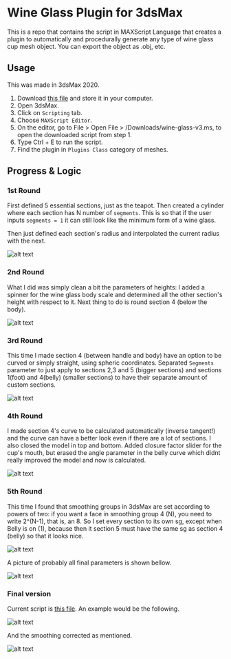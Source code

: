 # Wine Glass Plugin for 3dsMax

This is a repo that contains the script in MAXScript Language that creates a plugin to automatically and procedurally generate any type of wine glass cup mesh object. You can export the object as .obj, etc.<br />

## Usage

This was made in 3dsMax 2020. <br />

1. Download [this file](https://github.com/the-other-mariana/3dsmax-plugins/blob/master/08192020/wine-glass-v3.ms) and store it in your computer.<br />
2. Open 3dsMax. <br />
3. Click on `Scripting` tab. <br />
4. Choose `MAXScript Editor`. <br />
5. On the editor, go to File > Open File > /Downloads/wine-glass-v3.ms, to open the downloaded script from step 1. <br />
6. Type Ctrl + E to run the script. <br />
7. Find the plugin in `Plugins Class` category of meshes. <br />

## Progress & Logic

### 1st Round

First defined 5 essential sections, just as the teapot. Then created a cylinder where each section has N number of `segments`. This is so that if the user inputs `segments = 1` it can still look like the minimum form of a wine glass.<br />

Then just defined each section's radius and interpolated the current radius with the next.<br />

![alt text](https://github.com/the-other-mariana/wine-glass-plugin/blob/master/images/process01.png?raw=true) <br />

### 2nd Round

What I did was simply clean a bit the parameters of heights: I added a spinner for the wine glass body scale and determined all the other section's height with respect to it. Next thing to do is round section 4 (below the body). <br />

![alt text](https://github.com/the-other-mariana/wine-glass-plugin/blob/master/images/process02.png?raw=true) <br />

### 3rd Round

This time I made section 4 (between handle and body) have an option to be curved or simply straight, using spheric coordinates. Separated `Segments` parameter to just apply to sections 2,3 and 5 (bigger sections) and sections 1(foot) and 4(belly) (smaller sections) to have their separate amount of custom sections. <br />

![alt text](https://github.com/the-other-mariana/wine-glass-plugin/blob/master/images/cup03.png?raw=true) <br />

### 4th Round

I made section 4's curve to be calculated automatically (inverse tangent!) and the curve can have a better look even if there are a lot of sections. I also closed the model in top and bottom. Added closure factor slider for the cup's mouth, but erased the angle parameter in the belly curve which didnt really improved the model and now is calculated. <br />

![alt text](https://github.com/the-other-mariana/wine-glass-plugin/blob/master/images/process04.png?raw=true) <br />

### 5th Round

This time I found that smoothing groups in 3dsMax are set according to powers of two: if you want a face in smoothing group 4 (N), you need to write 2^(N-1), that is, an 8. So I set every section to its own sg, except when Belly is on (1), because then it section 5 must have the same sg as section 4 (belly) so that it looks nice.<br />

![alt text](https://github.com/the-other-mariana/wine-glass-plugin/blob/master/images/smoothgroups.png?raw=true) <br />

A picture of probably all final parameters is shown bellow.

![alt text](https://github.com/the-other-mariana/wine-glass-plugin/blob/master/images/process05.png?raw=true) <br />

### Final version

Current script is [this file](https://github.com/the-other-mariana/3dsmax-plugins/blob/master/08192020/wine-glass-v3.ms). An example would be the following.<br />

![alt text](https://github.com/the-other-mariana/wine-glass-plugin/blob/master/images/process-final.png?raw=true) <br />

And the smoothing corrected as mentioned. <br />

![alt text](https://github.com/the-other-mariana/wine-glass-plugin/blob/master/images/process-final02.png?raw=true) <br />

